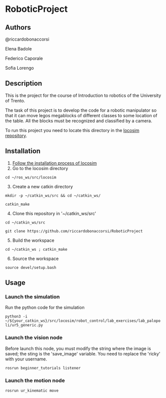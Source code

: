 # RoboticProject

## Authors
@riccardobonaccorsi

Elena Badole

Federico Caporale

Sofia Lorengo

## Description
This is the project for the course of Introduction to robotics of the University of Trento.

The task of this project is to develop the code for a robotic manipulator so that it can move legos megablocks of different classes to some location of the table.
All the blocks must be recognized and classified by a camera.

To run this project you need to locate this directory in the [locosim repository](https://github.com/mfocchi/locosim).

## Installation

1. [Follow the installation process of locosim](https://github.com/mfocchi/locosim)
2. Go to the locosim directory

`cd ~/ros_ws/src/locosim`

3. Create a new catkin directory

`mkdir -p ~/catkin_ws/src && cd ~/catkin_ws/`

`catkin_make`

4. Clone this repository in '~/catkin_ws/src'

`cd ~/catkin_ws/src`

`git clone https://github.com/riccardobonaccorsi/RoboticProject`

5. Build the workspace

`cd ~/catkin_ws ; catkin_make`

6. Source the workspace 

`source devel/setup.bash`

## Usage

### Launch the simulation

Run the python code for the simulation

`python3 -i ~/${your_catkin_ws}/src/locosim/robot_control/lab_exercises/lab_palopoli/ur5_generic.py`

### Launch the vision node

Before launch this node, you must modify the string where the image is saved; the sting is the 'save_image' variable.
You need to replace the 'ricky' with your username.

`rosrun beginner_tutorials listener`

### Launch the motion node

`rosrun ur_kinematic move`
